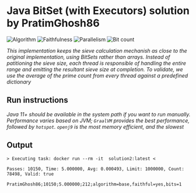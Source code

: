 # Java BitSet (with Executors) solution by PratimGhosh86

![Algorithm](https://img.shields.io/badge/Algorithm-base-green)
![Faithfulness](https://img.shields.io/badge/Faithful-yes-green)
![Parallelism](https://img.shields.io/badge/Parallel-yes-green)
![Bit count](https://img.shields.io/badge/Bits-1-green)

*This implementation keeps the sieve calculation mechanish as close to the original implementation, using BitSets rather than arrays. Instead of patitioning the sieve size, each thread is responsible of handling the entire range and emitting the resultant sieve size at completion. To validate, we use the average of the prime count from every thread against a predefined dictionary*

## Run instructions

*Java 11+ should be available in the system path if you want to run manually. Performance varies based on JVM; `GraalVM` provides the best performance, followed by `hotspot`. `openj9` is the most memory efficient, and the slowest*

## Output

```
> Executing task: docker run --rm -it  solution2:latest <

Passes: 10150, Time: 5.000000, Avg: 0.000493, Limit: 1000000, Count: 78498, Valid: true

PratimGhosh86;10150;5.000000;212;algorithm=base,faithful=yes,bits=1
```
